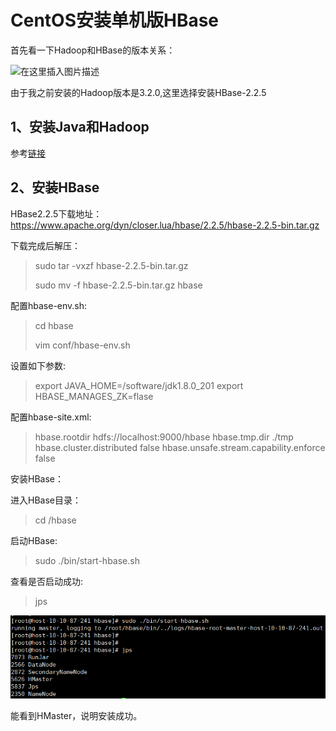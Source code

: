 # CentOS安装单机版HBase

首先看一下Hadoop和HBase的版本关系：

![在这里插入图片描述](https://img-blog.csdnimg.cn/20191212185226311.png?x-oss-process=image/watermark,type_ZmFuZ3poZW5naGVpdGk,shadow_10,text_aHR0cHM6Ly9ibG9nLmNzZG4ubmV0L0hBQ0tFUlJPTkdHRQ==,size_16,color_FFFFFF,t_70)

由于我之前安装的Hadoop版本是3.2.0,这里选择安装HBase-2.2.5



## 1、安装Java和Hadoop

参考[链接]([https://github.com/MachineGunLin/Linux_and_K8S_stuff/blob/master/CentOS%E8%99%9A%E6%8B%9F%E6%9C%BA%E9%83%A8%E7%BD%B2Hadoop-3.2.0(%E5%8D%95%E8%8A%82%E7%82%B9%E3%80%81%E4%BC%AA%E5%88%86%E5%B8%83%E5%BC%8F).md](https://github.com/MachineGunLin/Linux_and_K8S_stuff/blob/master/CentOS虚拟机部署Hadoop-3.2.0(单节点、伪分布式).md))



## 2、安装HBase

HBase2.2.5下载地址：https://www.apache.org/dyn/closer.lua/hbase/2.2.5/hbase-2.2.5-bin.tar.gz

下载完成后解压：

> sudo tar -vxzf hbase-2.2.5-bin.tar.gz
>
> sudo mv -f hbase-2.2.5-bin.tar.gz hbase

配置hbase-env.sh:

> cd hbase
>
> vim conf/hbase-env.sh

设置如下参数:

> export JAVA_HOME=/software/jdk1.8.0_201
> export HBASE_MANAGES_ZK=flase

配置hbase-site.xml:

> <configuration>
>   <property>
>     <name>hbase.rootdir</name>
>     <value>hdfs://localhost:9000/hbase</value>
>   </property>
>   <property>
>     <name>hbase.tmp.dir</name>
>     <value>./tmp</value>
>   </property>
>   <property>
>       <name>hbase.cluster.distributed</name>
>       <value>false</value>
>   </property>
>   <property>
>     <name>hbase.unsafe.stream.capability.enforce</name>
>     <value>false</value>
>   </property>
> </configuration>

安装HBase：

进入HBase目录：

> cd /hbase

启动HBase:

> sudo ./bin/start-hbase.sh

查看是否启动成功:

> jps

![image-20200604223342928](./pic/image-20200604223342928.png)

能看到HMaster，说明安装成功。
